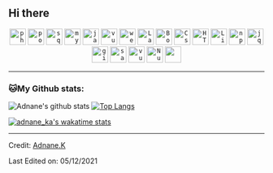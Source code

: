 ## Hi there 
<p align="center">
<code><img width="32" src="https://img.icons8.com/dusk/64/000000/php-logo.png" alt="php"/></code>
<code><img width="32" src="https://img.icons8.com/color/48/000000/postgreesql.png" alt="postgreesql"/></code>
<code><img width="32" src="https://img.icons8.com/color/48/000000/sql.png" alt="sql"/></code>
<code><img width="32" src="https://img.icons8.com/color/48/000000/mysql-logo.png" alt="mysql"/></code>
<code><img width="32" src="https://img.icons8.com/color/48/000000/javascript.png" alt="javascript"/></code>
<code><img width="32" src="https://img.icons8.com/color/48/000000/vue-js.png" alt="vueJS"/></code>
<code><img width="32" src="https://img.icons8.com/dusk/64/000000/webpack.png" alt="webpack"/></code>
<code><img width="32" src="https://img.icons8.com/fluent/48/000000/laravel.png" alt="Laravel"/></code>
<code><img width="32" src="https://img.icons8.com/color/48/000000/bootstrap.png"alt="Bootstrap"/></code>
<code><img width="32" src="https://img.icons8.com/color/48/000000/css3.png" alt="Css"/></code>
<code><img width="32" src="https://img.icons8.com/dusk/48/000000/html-5.png" alt="HTML5"/></code>
<code><img width="32" src="https://img.icons8.com/color/48/000000/linux.png" alt="Linux"/></code>
<code><img width="32" src="https://img.icons8.com/color/48/000000/npm.png" alt="npm"/></code>
<code><img width="32" src="https://img.icons8.com/ios-filled/50/000000/jquery.png" alt="jquery" /></code>
<code><img width="32" src="https://img.icons8.com/windows/32/000000/git-squared.png" alt="git" /></code>  
<code><img width="32" src="https://img.icons8.com/color/48/000000/sass.png" alt="sass" /></code>  
<code><img width="32" src="https://img.icons8.com/windows/32/000000/vuetify.png" alt="vuetify" /></code>  
<code><img width="32" src="https://img.icons8.com/external-tal-revivo-shadow-tal-revivo/48/000000/external-nuxt-js-a-free-and-open-source-web-application-framework-logo-shadow-tal-revivo.png" alt="NuxtJs" /></code>
<code><img width="32" src="https://img.icons8.com/color/48/000000/pug.png" /></code>  
</p>

---
### 🐱My Github stats:
![Adnane's github stats](https://github-readme-stats.vercel.app/api?username=adnane-ka&show_icons=true&title_color=ffc857&icon_color=8ac926&text_color=daf7dc&bg_color=151515&hide=["stars"]&count_private=true)
[![Top Langs](https://github-readme-stats.vercel.app/api/top-langs/?username=adnane-ka&layout=compact&text_color=daf7dc&bg_color=151515)](https://github.com/adnane-ka/github-readme-stats)

[![adnane_ka's wakatime stats](https://github-readme-stats.vercel.app/api/wakatime?username=adnane_ka)](https://github.com/anuraghazra/github-readme-stats)

----
Credit: [Adnane.K](https://github.com/adnane-ka)

Last Edited on: 05/12/2021
